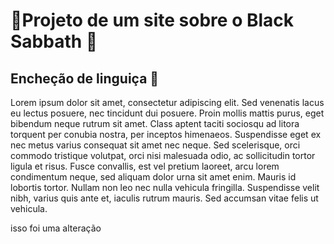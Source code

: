 # :bat:Projeto de um site sobre o Black Sabbath :bat:

## Encheção de linguiça :hotdog:

Lorem ipsum dolor sit amet, consectetur adipiscing elit. Sed venenatis lacus eu lectus posuere, nec tincidunt dui posuere. Proin mollis mattis purus, eget bibendum neque rutrum sit amet. Class aptent taciti sociosqu ad litora torquent per conubia nostra, per inceptos himenaeos. Suspendisse eget ex nec metus varius consequat sit amet nec neque. Sed scelerisque, orci commodo tristique volutpat, orci nisi malesuada odio, ac sollicitudin tortor ligula et risus. Fusce convallis, est vel pretium laoreet, arcu lorem condimentum neque, sed aliquam dolor urna sit amet enim. Mauris id lobortis tortor. Nullam non leo nec nulla vehicula fringilla. Suspendisse velit nibh, varius quis ante et, iaculis rutrum mauris. Sed accumsan vitae felis ut vehicula.

isso foi uma alteração

